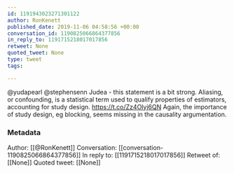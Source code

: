 ```yaml
---
id: 1191943023271301122
author: RonKenett
published_date: 2019-11-06 04:58:56 +00:00
conversation_id: 1190825066864377856
in_reply_to: 1191715218017017856
retweet: None
quoted_tweet: None
type: tweet
tags:

---
```


@yudapearl @stephensenn Judea - this statement is a bit strong. Aliasing, or confounding, is a statistical term used to qualify properties of estimators, accounting for study design. https://t.co/Zz4Olyj6QN
Again, the importance of study design, eg blocking, seems missing in the causality argumentation.

### Metadata

Author: [[@RonKenett]]
Conversation: [[conversation-1190825066864377856]]
In reply to: [[1191715218017017856]]
Retweet of: [[None]]
Quoted tweet: [[None]]
